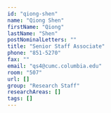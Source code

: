 ```yaml
---
id: "qiong-shen"
name: "Qiong Shen"
firstName: "Qiong"
lastName: "Shen"
postNominalLetters: ""
title: "Senior Staff Associate"
phone: "851-5270"
fax: ""
email: "qs4@cumc.columbia.edu"
room: "507"
url: []
group: "Research Staff"
researchAreas: []
tags: []
---
```

